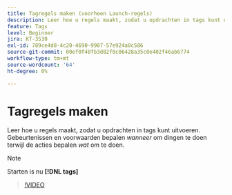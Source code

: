 ```yaml
---
title: Tagregels maken (voorheen Launch-regels)
description: Leer hoe u regels maakt, zodat u opdrachten in tags kunt uitvoeren. Gebeurtenissen en voorwaarden bepalen *when* om dingen te doen terwijl acties *what* bepalen om te doen.
feature: Tags
level: Beginner
jira: KT-3530
exl-id: 789ce4d8-4c20-4690-9907-57e924a0c586
source-git-commit: 00ef0f40fb3d82f0c06428a35c0e402f46ab6774
workflow-type: tm+mt
source-wordcount: '64'
ht-degree: 0%

---
```


# Tagregels maken

Leer hoe u regels maakt, zodat u opdrachten in tags kunt uitvoeren. Gebeurtenissen en voorwaarden bepalen *wanneer* om dingen te doen terwijl de acties bepalen *wat* om te doen.

>[!NOTE]
>
> Starten is nu **[!DNL tags]**

>[!VIDEO](https://video.tv.adobe.com/v/28730/?learn=on)
